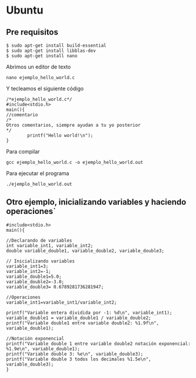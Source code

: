 # Ubuntu

## Pre requisitos
```
$ sudo apt-get install build-essential
$ sudo apt-get install libblas-dev
$ sudo apt-get install nano
```
Abrimos un editor de texto
```
nano ejemplo_hello_world.c
```
Y tecleamos el siguiente código
``` 
/*ejemplo_hello_world.c*/
#include<stdio.h>
main(){
//comentario
/*
Otros comentarios, siempre ayudan a tu yo posterior
*/
        printf("Hello world!\n");
}
```

Para compilar
```
gcc ejemplo_hello_world.c -o ejemplo_hello_world.out
```

Para ejecutar el programa
```
./ejemplo_hello_world.out
```


## Otro ejemplo, inicializando variables y haciendo operaciones`
```
#include<stdio.h>
main(){

//Declarando de variables
int variable_int1, variable_int2;
double variable_double1, variable_double2, variable_double3;

// Inicializando variables
variable_int1=3;
variable_int2=-1;
variable_double1=5.0;
variable_double2=-3.0;
variable_double3= 0.6789281736281947;

//Operaciones
variable_int1=variable_int1/variable_int2;

printf("Variable entera dividida por -1: %d\n", variable_int1);
variable_double1 = variable_double1 / variable_double2;
printf("Variable double1 entre variable double2: %1.9f\n", variable_double1);

//Notación exponencial
printf("Variable double 1 entre variable double2 notación exponencial: %1.9e\n", variable_double1);
printf("Variable double 3: %e\n", variable_double3);
printf("Variable double 3 todos los decimales %1.5e\n", variable_double3);
}
```
